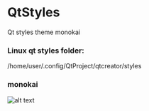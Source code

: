 # QtStyles
Qt styles theme monokai

### Linux qt styles folder:
/home/user/.config/QtProject/qtcreator/styles

### monokai
![alt text](https://github.com/breakermind/QtStyles/blob/master/Qt-monokai.png)
